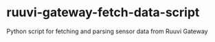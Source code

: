 # ruuvi-gateway-fetch-data-script
Python script for fetching and parsing sensor data from Ruuvi Gateway
